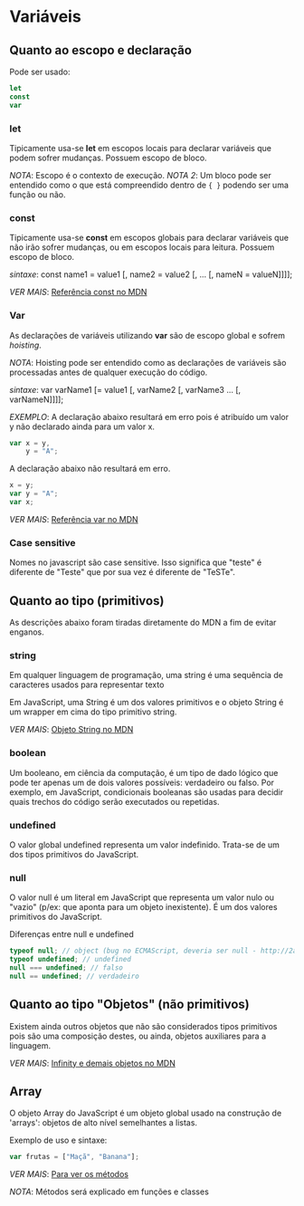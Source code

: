 # Variáveis

## Quanto ao escopo e declaração

Pode ser usado:

```javascript
let
const
var
```

### let

Tipicamente usa-se **let** em escopos locais para declarar variáveis que podem sofrer mudanças.
Possuem escopo de bloco.

_NOTA_: Escopo é o contexto de execução.
_NOTA 2_: Um bloco pode ser entendido como o que está
compreendido dentro de `{ }` podendo ser uma função ou não.

### const

Tipicamente usa-se **const** em escopos globais para declarar
variáveis que não irão sofrer mudanças, ou em escopos locais
para leitura.
Possuem escopo de bloco.

_sintaxe_: const name1 = value1 [, name2 = value2 [, ... [, nameN = valueN]]]];

_VER MAIS_: [Referência const no MDN](https://developer.mozilla.org/pt-BR/docs/Web/JavaScript/Reference/Statements/const)

### Var

As declarações de variáveis utilizando **var** são de escopo global e sofrem _hoisting_.

_NOTA_: Hoisting pode ser entendido como as declarações de variáveis são processadas antes de qualquer execução do código.

_sintaxe_: var varName1 [= value1 [, varName2 [, varName3 ... [, varNameN]]]];

_EXEMPLO_: A declaração abaixo resultará em erro pois é atribuído um valor y não declarado ainda para um valor x.

```javascript
var x = y,
    y = "A";
```

A declaração abaixo não resultará em erro.

```javascript
x = y;
var y = "A";
var x;
```

_VER MAIS_: [Referência var no MDN](https://developer.mozilla.org/pt-BR/docs/Web/JavaScript/Reference/Statements/var)

### Case sensitive

Nomes no javascript são case sensitive. Isso significa que
"teste" é diferente de "Teste" que por sua vez é diferente
de "TeSTe".

## Quanto ao tipo (primitivos)

As descrições abaixo foram tiradas diretamente do MDN a fim de
evitar enganos.

### string

Em qualquer linguagem de programação, uma string é uma
sequência de caracteres usados para representar texto

Em JavaScript, uma String é um dos valores primitivos e o
objeto String é um wrapper em cima do tipo primitivo string.

_VER MAIS_: [Objeto String no MDN](https://developer.mozilla.org/pt-BR/docs/Web/JavaScript/Reference/Global_Objects/String)

### boolean

Um booleano, em ciência da computação, é um tipo de dado lógico
que pode ter apenas um de dois valores possíveis: verdadeiro ou
falso. Por exemplo, em JavaScript, condicionais booleanas são
usadas para decidir quais trechos do código serão executados ou
repetidas.

### undefined

O valor global undefined representa um valor indefinido. Trata-se de um dos tipos primitivos do JavaScript.

### null

O valor null é um literal em JavaScript que representa um valor nulo ou "vazio" (p/ex: que aponta para um objeto inexistente). É um dos valores primitivos do JavaScript.

Diferenças entre null e undefined

```javascript
typeof null; // object (bug no ECMAScript, deveria ser null - http://2ality.com/2013/10/typeof-null.html)
typeof undefined; // undefined
null === undefined; // falso
null == undefined; // verdadeiro
```

## Quanto ao tipo "Objetos" (não primitivos)

Existem ainda outros objetos que não são considerados tipos primitivos pois são uma composição destes, ou ainda, objetos auxiliares para a linguagem.

_VER MAIS_: [Infinity e demais objetos no MDN](https://developer.mozilla.org/pt-BR/docs/Web/JavaScript/Reference/Global_Objects/Infinity)

## Array

O objeto Array do JavaScript é um objeto global usado na construção de 'arrays': objetos de alto nível semelhantes a listas.

Exemplo de uso e sintaxe:

```javascript
var frutas = ["Maçã", "Banana"];
```

_VER MAIS_: [Para ver os métodos](https://developer.mozilla.org/pt-BR/docs/Web/JavaScript/Reference/Global_Objects/Array)

_NOTA_: Métodos será explicado em funções e classes
